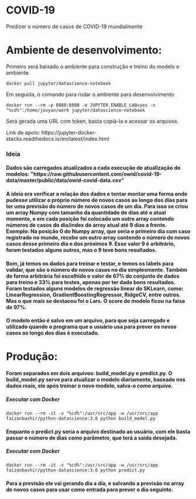 # COVID-19
Predizer o número de casos de COVID-19 mundialmente

 <h1>Ambiente de desenvolvimento:</h1>
 <p>Primeiro será baixado o ambiente para construção e treino do modelo e ambiente.</p>
 <pre><code>docker pull jupyter/datascience-notebook</code></pre>

<p>Em seguida, o comando para rodar o ambiente para desenvolvimento</p>
 <pre><code>docker run --rm -p 8888:8888 -e JUPYTER_ENABLE_LAB=yes -v "%cd%":/home/jovyan/work jupyter/datascience-notebook</code></pre>
 <p>Será gerada uma URL com token, basta copiá-la e acessar os arquivos.</p>
 <p>Link de apoio: https://jupyter-docker-stacks.readthedocs.io/en/latest/index.html</p>
 
 <h3>Ideia</h3>

<h4>Dados são carregados atualizados a cada execução de atualização do modelos: "https://raw.githubusercontent.com/owid/covid-19-data/master/public/data/owid-covid-data.csv"</h4>

 <h4>A ideia era verificar a relação dos dados e tentar montar uma
 forma onde pudesse utilizar o próprio número de novos casos ao longo dos dias para ter uma previsão do número de novos casos de um dia. Para isso se criou um array Numpy com tamanho da quantidade de dias até o atual momento, e em cada posição foi colocado um outro array contendo números de casos do dia/index do array atual até 9 dias a frente. Exemplo: Na posição 0 do Numpy array, que seria o primeiro dia com caso registrado no mundo, recebe um outro array contendo o número de novos casos desse primeiro dia e dos próximos 9. Esse valor 9 é arbitrário, foram testados alguns outros, mas o 9 teve bons resultados. </h4>

 <h4>Bom, já temos os dados para treinar e testar, e temos os labels para validar, que são o número de novos casos no dia simplesmente. Também de forma arbitrária foi escolhido o valor de 67% do conjunto de dados para treino e 33% para testes, apenas por ter dado bons resultados. Foram testados alguns modelos de regressão linear do SKLearn, como: LinearRegression, GradientBoostingRegressor, RidgeCV, entre outros. Mas o que mais se destacou foi o Lars. O score do modelo ficou na faixa de 97%. </h4>

 <h4>O modelo então é salvo em um arquivo, para que seja carregado e utilizado quando o programa que o usuário usa para prever os novos casos ao longo dos dias é executado.</h4>

 <h1>Produção:</h1>

 <h4>Foram separados em dois arquivos: build_model.py e predict.py. O build_model.py serve para atualizar o modelo diariamente, baseado nos dados reais, ele após treinar o novo modelo, salva-o como arquivo.</h4>
 <h5>Executar com Docker</h5>
 <pre><code>docker run --rm -it -v "%cd%":/usr/src/app -w /usr/src/app faizanbashir/python-datascience:3.6 python build_model.py</code></pre>

<h4>Enquanto o predict.py seria o arquivo destinado ao usuário, com ele basta passar o número de dias como parâmetro, que terá a saida desejada.</h4>
<h5>Executar com Docker</h5>
 <pre><code>docker run --rm -it -v "%cd%":/usr/src/app -w /usr/src/app faizanbashir/python-datascience:3.6 python predict.py <numero de dias></code></pre>
 
 <h4>Para a previsão ele vai gerando dia a dia, e salvando a previsão no array de novos casos para usar como entrada para prever o dia seguinte.</h4>
